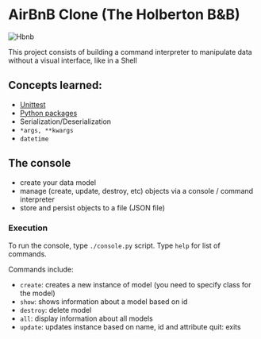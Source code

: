 # AirBnB Clone (The Holberton B&B)

![Hbnb](https://s3.amazonaws.com/intranet-projects-files/holbertonschool-higher-level_programming+/263/HBTN-hbnb-Final.png)

This project consists of building a command interpreter to manipulate data without a visual interface, like in a Shell

## Concepts learned:
* [Unittest](https://docs.python.org/3.4/library/unittest.html#module-unittest)
* [Python packages](https://intranet.hbtn.io/concepts/66)
* Serialization/Deserialization
* `*args, **kwargs`
* `datetime`

## The console
* create your data model
* manage (create, update, destroy, etc) objects via a console / command interpreter
* store and persist objects to a file (JSON file)

### Execution
To run the console, type `./console.py` script. 
Type `help` for list of commands.

Commands include:
* `create`: creates a new instance of model (you need to specify class for the model)
* `show`: shows information about a model based on id
* `destroy`: delete model
* `all`: display information about all models
* `update`: updates instance based on name, id and attribute
quit: exits